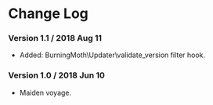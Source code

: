 # Change Log

### Version 1.1 / 2018 Aug 11
* Added: BurningMoth\Updater\validate_version filter hook.

### Version 1.0 / 2018 Jun 10
* Maiden voyage.
